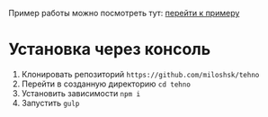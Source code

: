 Пример работы можно посмотреть тут: [перейти к примеру](https://miloshsk.github.io/tehno/)
# Установка через консоль
1. Клонировать репозиторий  ```https://github.com/miloshsk/tehno```
2. Перейти в созданную директорию ```cd tehno```
3. Установить зависимости ```npm i```
4. Запустить ```gulp```

